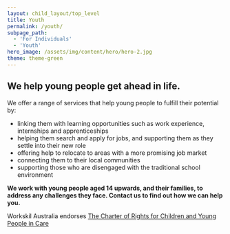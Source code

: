 ```yaml
---
layout: child_layout/top_level
title: Youth
permalink: /youth/
subpage_path:
  - 'For Individuals'
  - 'Youth'
hero_image: /assets/img/content/hero/hero-2.jpg
theme: theme-green
---
```


## We help young people get ahead in life.

We offer a range of services that help young people to fulfill their potential by:

* linking them with learning opportunities such as work experience, internships and apprenticeships
* helping them search and apply for jobs, and supporting them as they settle into their new role
* offering help to relocate to areas with a more promising job market
* connecting them to their local communities
* supporting those who are disengaged with the traditional school environment

**We work with young people aged 14 upwards, and their families, to address any challenges they face. Contact us to find out how we can help you.**

Workskil Australia endorses [The Charter of Rights for Children and Young People in Care](http://www.gcyp.sa.gov.au/charter-of-rights-2/)